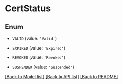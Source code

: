 # CertStatus


## Enum

* `VALID` (value: `'Valid'`)

* `EXPIRED` (value: `'Expired'`)

* `REVOKED` (value: `'Revoked'`)

* `SUSPENDED` (value: `'Suspended'`)

[[Back to Model list]](../README.md#documentation-for-models) [[Back to API list]](../README.md#documentation-for-api-endpoints) [[Back to README]](../README.md)


